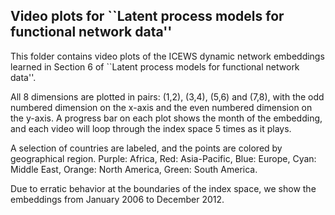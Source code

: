 ## Video plots for ``Latent process models for functional network data''

This folder contains video plots of the ICEWS dynamic network embeddings learned in Section 6 of ``Latent process models for functional network data''.

All 8 dimensions are plotted in pairs: (1,2), (3,4), (5,6) and (7,8), with the odd numbered dimension on the x-axis and the even numbered dimension on the y-axis. A progress bar on each plot shows the month of the embedding, and each video will loop through the index space 5 times as it plays.

A selection of countries are labeled, and the points are colored by geographical region. Purple: Africa, Red: Asia-Pacific, Blue: Europe, Cyan: Middle East, Orange: North America, Green: South America.

Due to erratic behavior at the boundaries of the index space, we show the embeddings from January 2006 to December 2012.
